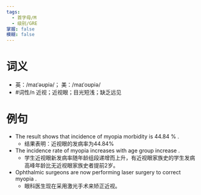 ```yaml
---
tags:
  - 首字母/M
  - 级别/GRE
掌握: false
模糊: false
---
```

# 词义
- 英：/maɪˈəʊpiə/； 美：/maɪˈoʊpiə/
- #词性/n  近视；近视眼；目光短浅；缺乏远见
# 例句
- The result shows that incidence of myopia morbidity is 44.84 % .
	- 结果表明：近视眼的发病率为44.84%
- The incidence rate of myopia increases with age group increase .
	- 学生近视眼新发病率随年龄组段递增而上升，有近视眼家族史的学生发病高峰年龄比无近视眼家族史者提前2岁。
- Ophthalmic surgeons are now performing laser surgery to correct myopia .
	- 眼科医生现在采用激光手术来矫正近视。
